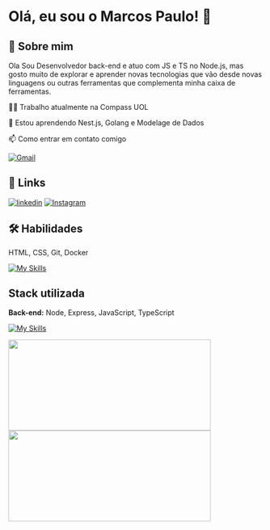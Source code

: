 
# Olá, eu sou o Marcos Paulo! 👋


## 🚀 Sobre mim
Ola Sou Desenvolvedor back-end e atuo com JS e TS no Node.js, mas gosto muito de explorar e aprender novas tecnologias que vão desde novas linguagens ou outras ferramentas que complementa minha caixa de ferramentas.


👩‍💻 Trabalho atualmente na Compass UOL

🧠 Estou aprendendo Nest.js, Golang e Modelage de Dados

📫 Como entrar em contato comigo 

[![Gmail](https://img.shields.io/badge/Gmail-e74c3c?style=for-the-badge&logo=gmail&logoColor=white)](mailto:marcos.p.mcruz@gmail.com)



## 🔗 Links
[![linkedin](https://img.shields.io/badge/linkedin-0A66C2?style=for-the-badge&logo=linkedin&logoColor=white)](https://www.linkedin.com/in/marcos-paulo-da-rosa-ribeiro-desenvolvedor/)
[![Instagram](https://img.shields.io/badge/instagram-e74c3c?style=for-the-badge&logo=instagram&logoColor=white)](https://www.instagram.com/mpaulo_r/)


## 🛠 Habilidades
HTML, CSS, Git, Docker

[![My Skills](https://skills.thijs.gg/icons?i=html,css,git,docker)](https://skills.thijs.gg)

## Stack utilizada

**Back-end:** Node, Express, JavaScript, TypeScript

[![My Skills](https://skills.thijs.gg/icons?i=js,ts,nodejs,express,jest)](https://skills.thijs.gg)


<div>
  <img height="180" width="400" src="https://github-readme-stats.vercel.app/api/top-langs/?username=marcos-P-R&langs_count=8&hide=html,TSQL,CSS&theme=radical&layout=compact" />
  <img height='180em' width="400" src='https://github-readme-streak-stats.herokuapp.com?user=marcos-P-R&theme=react&date_format=j%20M%5B%20Y%5D&fire=DD0000&ring=52DD81&dates=52DD81&stroke=ABCFDD' />
</div>
